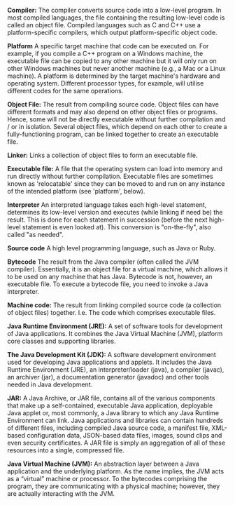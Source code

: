 **Compiler:** The compiler converts source code into a  low-level program.
In most compiled languages, the file containing the resulting low-level code is called an object file.  Compiled languages such as C and C++ use a platform-specific compilers, which output platform-specific object code.

**Platform** A specific target machine that code can be executed on. For example, if you compile a C++ program on a Windows machine, the executable file can be copied to any other machine but it will only run on other Windows machines but never another machine (e.g., a Mac or a Linux machine). A platform is determined by the target machine's hardware and operating system.  Different processor types, for example, will utilise different codes for the same operations.

**Object File:** The result from compiling source code. Object files can have different formats and may also depend on other object files or programs.  Hence, some will not be directly executable without further compilation and / or in isolation.  Several object files, which depend on each other to create a fully-functioning program, can be linked together to create an executable file.

**Linker:** Links a collection of object files to form an executable file.

**Executable file:** A file that the operating system can load into memory and run directly without further compilation.  Executable files are sometimes known as 'relocatable' since they can be moved to and run on any instance of the intended platform (see 'platform', below).

**Interpreter** An interpreted language takes each high-level statement, determines its low-level version and executes (while linking if need be) the result. This is done for each statement in succession (before the next high-level statement is even looked at). This  conversion is "on-the-fly", also called "as needed".

**Source code** A high level programming language, such as Java or Ruby.

**Bytecode** The result from the Java compiler (often called the JVM compiler). Essentially, it is an object file for a virtual machine, which allows it to be used on any machine that has Java. Bytecode is not, however, an executable file.  To execute a bytecode file, you need to invoke a Java interpreter.

**Machine code:** The result from linking compiled source code (a collection of object files) together.  I.e. The code which comprises executable files.

**Java Runtime Environment (JRE):** A set of software tools for development of Java applications. It combines the Java Virtual Machine (JVM), platform core classes and supporting libraries.

**The Java Development Kit (JDK):** A software development environment used for developing Java applications and applets. It includes the Java Runtime Environment (JRE), an interpreter/loader (java), a compiler (javac), an archiver (jar), a documentation generator (javadoc) and other tools needed in Java development.

**JAR:** A Java Archive, or JAR file, contains all of the various components that make up a self-contained, executable Java application, deployable Java applet or, most commonly, a Java library to which any Java Runtime Environment can link. Java applications and libraries can contain hundreds of different files, including compiled Java source code, a manifest file, XML-based configuration data, JSON-based data files, images, sound clips and even security certificates. A JAR file is simply an aggregation of all of these resources into a single, compressed file.

**Java Virtual Machine (JVM):** An abstraction layer between a Java application and the underlying platform. As the name implies, the JVM acts as a “virtual” machine or processor. To the bytecodes comprising the program, they are communicating with a physical machine; however, they are actually interacting with the JVM.
